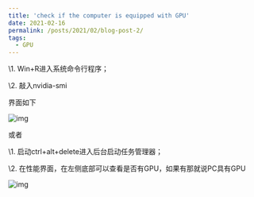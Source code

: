 ```yaml
---
title: 'check if the computer is equipped with GPU'
date: 2021-02-16
permalink: /posts/2021/02/blog-post-2/
tags:
  - GPU
---
```


\1. Win+R进入系统命令行程序；

\2. 敲入nvidia-smi

界面如下

![img](https://img2020.cnblogs.com/blog/1563796/202102/1563796-20210206022920155-1667105191.png)

或者

\1. 启动ctrl+alt+delete进入后台启动任务管理器；

\2. 在性能界面，在左侧底部可以查看是否有GPU，如果有那就说PC具有GPU

![img](https://img2020.cnblogs.com/blog/1563796/202102/1563796-20210206023130296-53821550.png)

 